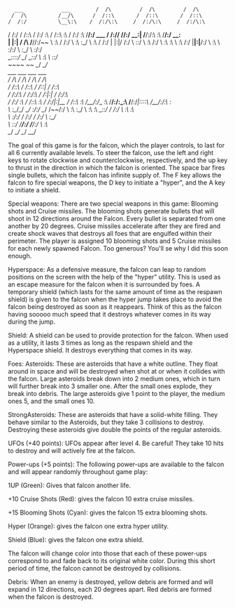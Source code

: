 
      ___            ___        /  /\         /  /\         /  /\    
     /  /\          /__/\      /  /::\       /  /::\       /  /::\   
    /  /:/          \__\:\    /  /:/\:\     /  /:/\:\     /  /:/\:\  
   /  /:/           /  /::\  /  /:/  \:\   /  /::\ \:\   /  /:/  \:\ 
  /__/:/  ___    __/  /:/\/ /__/:/ \__\:| /__/:/\:\ \:\ /__/:/ \__\:\
  |  |:| /  /\  /__/\/:/~~  \  \:\ /  /:/ \  \:\ \:\_\/ \  \:\ /  /:/
  |  |:|/  /:/  \  \::/      \  \:\  /:/   \  \:\ \:\    \  \:\  /:/ 
  |__|:|__/:/    \  \:\       \  \:\/:/     \  \:\_\/     \  \:\/:/  
   \__\::::/      \__\/        \__\::/       \  \:\        \  \::/   
       ~~~~                        ~~         \__\/         \__\/    
      ___           ___           ___           ___     
     /  /\         /  /\         /  /\         /  /\    
    /  /::\       /  /::\       /  /::|       /  /::\   
   /  /:/\:\     /  /:/\:\     /  /:|:|      /  /:/\:\  
  /  /:/  \:\   /  /::\ \:\   /  /:/|:|__   /  /::\ \:\ 
 /__/:/_\_ \:\ /__/:/\:\_\:\ /__/:/_|::::\ /__/:/\:\ \:\
 \  \:\__/\_\/ \__\/  \:\/:/ \__\/  /~~/:/ \  \:\ \:\_\/
  \  \:\ \:\        \__\::/        /  /:/   \  \:\ \:\  
   \  \:\/:/        /  /:/        /  /:/     \  \:\_\/  
    \  \::/        /__/:/        /__/:/       \  \:\    
     \__\/         \__\/         \__\/         \__\/    


The goal of this game is for the falcon, which the player controls, to last for all 6 
currently available levels. To steer the falcon, use the left and right keys to rotate 
clockwise and counterclockwise, respectively, and the up key to thrust in the direction
in which the falcon is oriented. The space bar fires single bullets, which the falcon has
infinite supply of. The F key allows the falcon to fire special weapons, the D key to
initiate a "hyper", and the A key to initiate a shield. 

Special weapons:
There are two special weapons in this game: Blooming shots and Cruise missiles.
The blooming shots generate bullets that will shoot in 12 directions around the Falcon. Every bullet is separated from 
one another by 20 degrees. Cruise missiles accelerate after they are fired and create shock waves that destroys
all foes that are engulfed within their perimeter.
The player is assigned 10 blooming shots and 5 Cruise missiles for each newly spawned Falcon. Too generous? You'll se why 
I did this soon enough.

Hyperspace: 
As a defensive measure, the falcon can leap to random positions on the screen with the help of the
"hyper" utility. This is used as an escape measure for the falcon when it is surrounded by foes. A 
temporary shield (which lasts for the same amount of time as the respawn shield) is given to the 
falcon when the hyper jump takes place to avoid the falcon being destroyed as soon as it reappears. 
Think of this as the falcon having sooooo much speed that it destroys whatever comes in its way during 
the jump.

Shield:
A shield can be used to provide protection for the falcon. When used as a utility, it lasts 3 times as 
long as the respawn shield and the Hyperspace shield. It destroys everything that comes in its way.


Foes:
Asteroids:
These are asteroids that have a white outline. They float around in space and will be destroyed when shot at or when it
collides with the falcon. Large asteroids break down into 2 medium ones, which in turn will further 
break into 3 smaller one. After the small ones explode, they break into debris. The large asteroids
give 1 point to the player, the medium ones 5, and the small ones 10.

StrongAsteroids:
These are asteroids that have a solid-white filling. They behave similar to the Asteroids, but they
take 3 collisions to destroy. Destroying these asteroids give double the points of the regular asteroids.

UFOs (+40 points):
UFOs appear after level 4. 
Be careful! They take 10 hits to destroy and will actively fire at the falcon.

Power-ups (+5 points):
The following power-ups are available to the falcon and will appear randomly throughout game play:

1UP (Green): Gives that falcon another life.

+10 Cruise Shots (Red): gives the falcon 10 extra cruise missiles.

+15 Blooming Shots (Cyan): gives the falcon 15 extra blooming shots.

Hyper (Orange): gives the falcon one extra hyper utility.

Shield (Blue): gives the falcon one extra shield.

The falcon will change color into those that each of these power-ups correspond to and 
fade back to its original white color. During this short period of time, the falcon cannot 
be destroyed by collisions.

Debris:
When an enemy is destroyed, yellow debris are formed and will expand in 12 directions, each 
20 degrees apart. Red debris are formed when the falcon is destroyed.
